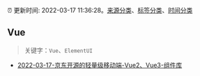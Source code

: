 :alarm_clock: 更新时间: 2022-03-17 11:36:28。[来源分类](../README.md)、[标签分类](../TAGS.md)、[时间分类](../TIMELINE.md)

## Vue


> 关键字：`Vue`、`ElementUI`



- [2022-03-17-京东开源的轻量级移动端-Vue2、Vue3-组件库](https://toutiao.io/k/8rp1seo) 